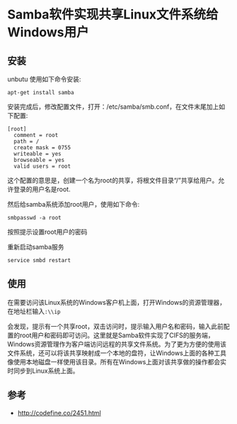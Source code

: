# Samba软件实现共享Linux文件系统给Windows用户

## 安装

unbutu 使用如下命令安装:
```
apt-get install samba
```

安装完成后，修改配置文件，打开：/etc/samba/smb.conf，在文件末尾加上如下配置:
```
[root]
  comment = root
  path = / 
  create mask = 0755
  writeable = yes 
  browseable = yes
  valid users = root
```
这个配置的意思是，创建一个名为root的共享，将根文件目录“/”共享给用户。允许登录的用户名是root.

然后给samba系统添加root用户，使用如下命令:
```
smbpasswd -a root
```
按照提示设置root用户的密码

重新启动samba服务
```
service smbd restart
```

## 使用

在需要访问该Linux系统的Windows客户机上面，打开Windows的资源管理器，在地址栏输入```:\\ip```

会发现，提示有一个共享root，双击访问时，提示输入用户名和密码，输入此前配置的root用户和密码即可访问。这里就是Samba软件实现了CIFS的服务端，Windows资源管理作为客户端访问远程的共享文件系统。为了更为方便的使用该文件系统，还可以将该共享映射成一个本地的盘符，让Windows上面的各种工具像使用本地磁盘一样使用该目录。所有在Windows上面对该共享做的操作都会实时同步到Linux系统上面。


## 参考
- http://codefine.co/2451.html